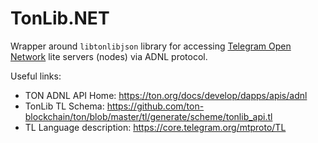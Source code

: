 TonLib.NET
===========

Wrapper around `libtonlibjson` library for accessing [Telegram Open Network](https://ton.org/) lite servers (nodes) via ADNL protocol.

Useful links:
* TON ADNL API Home: https://ton.org/docs/develop/dapps/apis/adnl
* TonLib TL Schema: https://github.com/ton-blockchain/ton/blob/master/tl/generate/scheme/tonlib_api.tl
* TL Language description: https://core.telegram.org/mtproto/TL